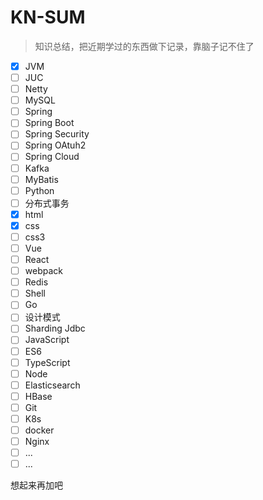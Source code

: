 # KN-SUM

> 知识总结，把近期学过的东西做下记录，靠脑子记不住了

- [x] JVM
- [ ] JUC
- [ ] Netty
- [ ] MySQL
- [ ] Spring
- [ ] Spring Boot
- [ ] Spring Security
- [ ] Spring OAtuh2
- [ ] Spring Cloud
- [ ] Kafka
- [ ] MyBatis
- [ ] Python
- [ ] 分布式事务
- [x] html
- [x] css
- [ ] css3
- [ ] Vue
- [ ] React
- [ ] webpack
- [ ] Redis
- [ ] Shell
- [ ] Go
- [ ] 设计模式
- [ ] Sharding Jdbc
- [ ] JavaScript
- [ ] ES6
- [ ] TypeScript
- [ ] Node
- [ ] Elasticsearch
- [ ] HBase
- [ ] Git
- [ ] K8s
- [ ] docker
- [ ] Nginx
- [ ] ...
- [ ] ...

想起来再加吧